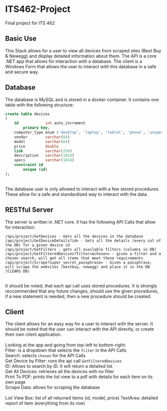 # ITS462-Project

Final project for ITS 462

## Basic Use
This Stack allows for a user to view all devices from scraped sites (Best Buy & Newegg) and display detailed information about them.
The API is a core .NET app that allows for interaction with a database. The client is a Windows Form that allows the user to interact
with this database in a safe and secure way.

## Database
The database is MySQL and is stored in a docker container. It contains one table with the following structure:
```sql
create table devices
(
    id            int auto_increment
        primary key,
    computer_type enum ('desktop', 'laptop', 'tablet', 'phone', 'unspecified') default 'unspecified' not null,
    vendor        varchar(64)                                                                        not null,
    model         varchar(64)                                                                        not null,
    price         double                                                                             not null,
    link          varchar(256)                                                                       not null,
    description   varchar(1024)                                                                      null,
    specs         varchar(1024)                                                                      null,
    constraint id
        unique (id)
);
```
<br>
The database user is only allowed to interact with a few stored procedures. These allow for a safe and standardized way to interact
with the data.

## RESTful Server
The server is written in .NET core. It has the following API Calls that allow for interaction:
```
/api/project/GetDevices - Gets all the devices in the database
/api/project/GetDeviceDetails?id= - Gets all the details (every col of the DB) for a given device id
/api/project/GetFilters - gets all available filters (columns in DB)
/api/project/GetFilteredDevices?filter=&chosen= - given a filter and a chosen search, will get all items that meet these requirements
/api/project/Scrape?super_secret_passphrase= - Given a passphrase, will scrape the websites (bestbuy, newegg) and place it in the DB (CLEARS DB)
```
<br>
It should be noted, that each api call uses stored procedures. It is strongly reccommended that any future changes, should use the 
given procedures, if a new statement is needed, then a new procedure should be created.

## Client
The client allows for an easy way for a user to interact with the server. It should be noted that the user can interact with the API 
directly, or create their own client application.<br>
<br>
Looking at the app and going from top-left to bottom-right:<br>
Filter: is a dropdown that selects the `filter` in the API Calls<br>
Search: selects `chosen` for the API Calls<br>
Get Device by Filter: runs the api call `GetFilteredDevices`<br>
ID: Allows to search by ID. It will return a detailed list<br>
Get All Devices: retrieves all the devices with no filter<br>
Print To PDF: prints the list view to a pdf with details for each item on its own page<br>
Scrape Data: allows for scraping the database<br>
<br>
List View Box: list of all returned items (id, model, price)
TextArea: detailed report of item (everything from its row)